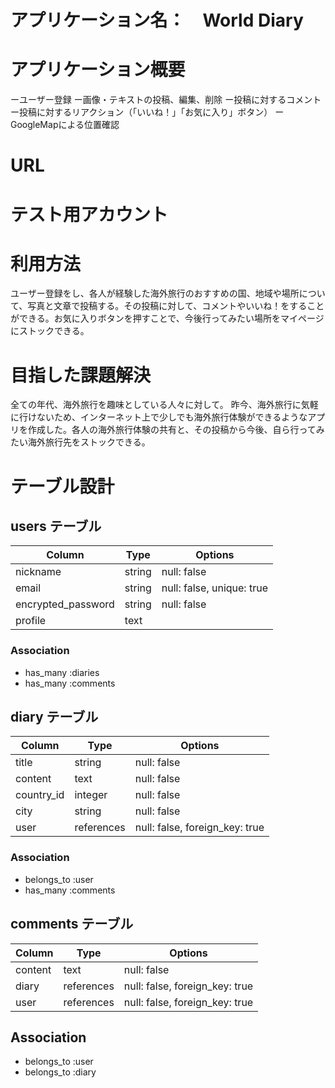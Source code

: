 # アプリケーション名：　World Diary
# アプリケーション概要
  ーユーザー登録
  ー画像・テキストの投稿、編集、削除
  ー投稿に対するコメント
  ー投稿に対するリアクション（「いいね！」「お気に入り」ボタン）
  ーGoogleMapによる位置確認

# URL
# テスト用アカウント

# 利用方法
  ユーザー登録をし、各人が経験した海外旅行のおすすめの国、地域や場所について、写真と文章で投稿する。その投稿に対して、コメントやいいね！をすることができる。お気に入りボタンを押すことで、今後行ってみたい場所をマイページにストックできる。

# 目指した課題解決
  全ての年代、海外旅行を趣味としている人々に対して。
  昨今、海外旅行に気軽に行けないため、インターネット上で少しでも海外旅行体験ができるようなアプリを作成した。各人の海外旅行体験の共有と、その投稿から今後、自ら行ってみたい海外旅行先をストックできる。

# テーブル設計

## users テーブル

| Column                | Type     | Options                    |
| ----------------------|----------|----------------------------|
| nickname              | string   | null: false                |
| email                 | string   | null: false, unique: true  |
| encrypted_password    | string   | null: false                |
| profile               | text     |                            |

### Association

- has_many :diaries
- has_many :comments

## diary テーブル

| Column          | Type           | Options                         |
|-----------------|----------------|---------------------------------|
| title           | string         | null: false                     |
| content         | text           | null: false                     |
| country_id      | integer        | null: false                     |
| city            | string         | null: false                     |
| user            | references     | null: false, foreign_key: true  |

### Association

- belongs_to :user
- has_many :comments

## comments テーブル

| Column   | Type       | Options                        |
|----------|------------|--------------------------------|
| content  | text       | null: false                    |
| diary    | references | null: false, foreign_key: true |
| user     | references | null: false, foreign_key: true |

## Association

- belongs_to :user
- belongs_to :diary